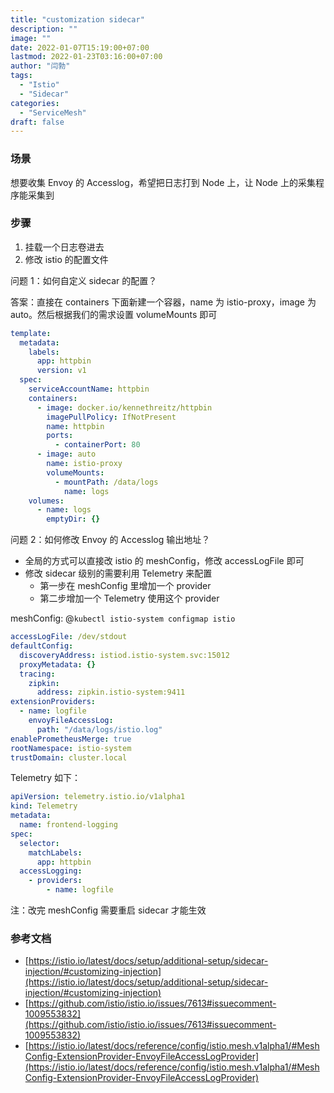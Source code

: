 ```yaml
---
title: "customization sidecar"
description: ""
image: ""
date: 2022-01-07T15:19:00+07:00
lastmod: 2022-01-23T03:16:00+07:00
author: "闫勃"
tags:
  - "Istio"
  - "Sidecar"
categories:
  - "ServiceMesh"
draft: false
---
```


### 场景

想要收集 Envoy 的 Accesslog，希望把日志打到 Node 上，让 Node 上的采集程序能采集到

### 步骤

1. 挂载一个日志卷进去
1. 修改 istio 的配置文件

问题 1：如何自定义 sidecar 的配置？

答案：直接在 containers 下面新建一个容器，name 为 istio-proxy，image 为 auto。然后根据我们的需求设置 volumeMounts 即可

```yaml
template:
  metadata:
    labels:
      app: httpbin
      version: v1
  spec:
    serviceAccountName: httpbin
    containers:
      - image: docker.io/kennethreitz/httpbin
        imagePullPolicy: IfNotPresent
        name: httpbin
        ports:
          - containerPort: 80
      - image: auto
        name: istio-proxy
        volumeMounts:
          - mountPath: /data/logs
            name: logs
    volumes:
      - name: logs
        emptyDir: {}
```

问题 2：如何修改 Envoy 的 Accesslog 输出地址？

- 全局的方式可以直接改 istio 的 meshConfig，修改 accessLogFile 即可
- 修改 sidecar 级别的需要利用 Telemetry 来配置
  - 第一步在 meshConfig 里增加一个 provider
  - 第二步增加一个 Telemetry 使用这个 provider

meshConfig: @`kubectl istio-system configmap istio`

```yaml
accessLogFile: /dev/stdout
defaultConfig:
  discoveryAddress: istiod.istio-system.svc:15012
  proxyMetadata: {}
  tracing:
    zipkin:
      address: zipkin.istio-system:9411
extensionProviders:
  - name: logfile
    envoyFileAccessLog:
      path: "/data/logs/istio.log"
enablePrometheusMerge: true
rootNamespace: istio-system
trustDomain: cluster.local
```

Telemetry 如下：

```yaml
apiVersion: telemetry.istio.io/v1alpha1
kind: Telemetry
metadata:
  name: frontend-logging
spec:
  selector:
    matchLabels:
      app: httpbin
  accessLogging:
    - providers:
        - name: logfile
```

注：改完 meshConfig 需要重启 sidecar 才能生效

### 参考文档

- [https://istio.io/latest/docs/setup/additional-setup/sidecar-injection/#customizing-injection](https://istio.io/latest/docs/setup/additional-setup/sidecar-injection/#customizing-injection)
- [https://github.com/istio/istio.io/issues/7613#issuecomment-1009553832](https://github.com/istio/istio.io/issues/7613#issuecomment-1009553832)
- [https://istio.io/latest/docs/reference/config/istio.mesh.v1alpha1/#MeshConfig-ExtensionProvider-EnvoyFileAccessLogProvider](https://istio.io/latest/docs/reference/config/istio.mesh.v1alpha1/#MeshConfig-ExtensionProvider-EnvoyFileAccessLogProvider)
